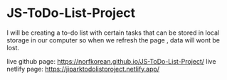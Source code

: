 # JS-ToDo-List-Project




I will be creating a to-do list with certain tasks that can be stored in local storage in our computer so when we refresh the page , data will wont be lost. 





live github page: https://norfkorean.github.io/JS-ToDo-List-Project/
live netlify page: https://jiparktodolistproject.netlify.app/

